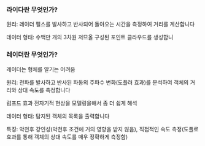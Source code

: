 ### 라이다란 무엇인가?

원리: 레이더 펄스를 발사하고 반사되어 돌아오는 시간을 측정하여 거리를 계산합니다

데이터 형태: 수백만 개의 3차원 저므올 구성된 포인트 클라우드를 생성합니

### 레이더란 무엇인가?
레이더는 형체를 알기는 어려움

원리: 전파를 발사하고 반사된 파동의 주파수 변화(도플러 효과)를 분석하여 객체의 거리와 상대 속도를 측정합니다

럼프드 효과
전자기적 현상을 모델링을해서 좀 더 쉽게 해석

데이터 형태: 탐지된 객체의 목록을 출력합니다

특징: 악천후 강인성(악천후 조건에 거의 영향을 받지 않음), 직접적인 속도 측정(도플로 효과를 통해 객체의 상대 속도를 매우 정확하게 측정함)


